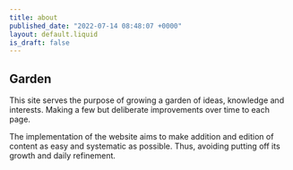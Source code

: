 ```yaml
---
title: about
published_date: "2022-07-14 08:48:07 +0000"
layout: default.liquid
is_draft: false
---
```


## Garden

This site serves the purpose of growing a garden of ideas, knowledge and interests. Making a few but deliberate improvements over time to each page.

The implementation of the website aims to make addition and edition of content as easy and systematic as possible. Thus, avoiding putting off its growth and daily refinement.

